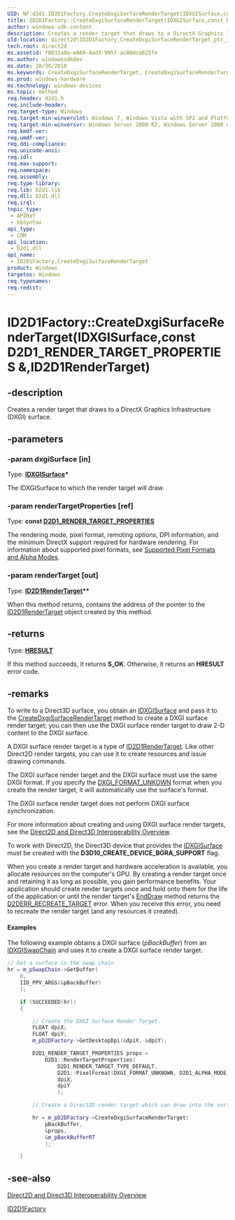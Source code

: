 ```yaml
---
UID: NF:d2d1.ID2D1Factory.CreateDxgiSurfaceRenderTarget(IDXGISurface,const D2D1_RENDER_TARGET_PROPERTIES &,ID2D1RenderTarget)
title: ID2D1Factory::CreateDxgiSurfaceRenderTarget(IDXGISurface,const D2D1_RENDER_TARGET_PROPERTIES &,ID2D1RenderTarget)
author: windows-sdk-content
description: Creates a render target that draws to a DirectX Graphics Infrastructure (DXGI) surface.
old-location: direct2d\ID2D1Factory_CreateDxgiSurfaceRenderTarget_ptr_IDXGISurface_ref_D2D1_RENDER_TARGET_PROPERTIES_ptr_ptr_ID2D1RenderTarget.htm
tech.root: direct2d
ms.assetid: f8631a0a-e069-4ad3-995f-ac80dce625fe
ms.author: windowssdkdev
ms.date: 10/30/2018
ms.keywords: CreateDxgiSurfaceRenderTarget, CreateDxgiSurfaceRenderTarget method [Direct2D], CreateDxgiSurfaceRenderTarget method [Direct2D],ID2D1Factory interface, ID2D1Factory interface [Direct2D],CreateDxgiSurfaceRenderTarget method, ID2D1Factory.CreateDxgiSurfaceRenderTarget, ID2D1Factory.CreateDxgiSurfaceRenderTarget(IDXGISurface,const D2D1_RENDER_TARGET_PROPERTIES &,ID2D1RenderTarget), ID2D1Factory::CreateDxgiSurfaceRenderTarget, ID2D1Factory::CreateDxgiSurfaceRenderTarget(IDXGISurface,const D2D1_RENDER_TARGET_PROPERTIES &,ID2D1RenderTarget), d2d1/ID2D1Factory::CreateDxgiSurfaceRenderTarget, direct2d.ID2D1Factory_CreateDxgiSurfaceRenderTarget_ptr_IDXGISurface_ref_D2D1_RENDER_TARGET_PROPERTIES_ptr_ptr_ID2D1RenderTarget
ms.prod: windows-hardware
ms.technology: windows-devices
ms.topic: method
req.header: d2d1.h
req.include-header: 
req.target-type: Windows
req.target-min-winverclnt: Windows 7, Windows Vista with SP2 and Platform Update for Windows Vista [desktop apps \| UWP apps]
req.target-min-winversvr: Windows Server 2008 R2, Windows Server 2008 with SP2 and Platform Update for Windows Server 2008 [desktop apps \| UWP apps]
req.kmdf-ver: 
req.umdf-ver: 
req.ddi-compliance: 
req.unicode-ansi: 
req.idl: 
req.max-support: 
req.namespace: 
req.assembly: 
req.type-library: 
req.lib: D2d1.lib
req.dll: D2d1.dll
req.irql: 
topic_type:
 - APIRef
 - kbSyntax
api_type:
 - COM
api_location:
 - D2d1.dll
api_name:
 - ID2D1Factory.CreateDxgiSurfaceRenderTarget
product: Windows
targetos: Windows
req.typenames: 
req.redist: 
---
```


# ID2D1Factory::CreateDxgiSurfaceRenderTarget(IDXGISurface,const D2D1_RENDER_TARGET_PROPERTIES &,ID2D1RenderTarget)


## -description


Creates a render target that draws to a DirectX Graphics Infrastructure (DXGI) surface. 


## -parameters




### -param dxgiSurface [in]

Type: <b><a href="http://msdn.microsoft.com/en-us/library/bb174565(VS.85).aspx">IDXGISurface</a>*</b>

The IDXGISurface to which the render target will draw.


### -param renderTargetProperties [ref]

Type: <b>const <a href="https://msdn.microsoft.com/360900bd-1353-4a92-865c-ad34d5e98123">D2D1_RENDER_TARGET_PROPERTIES</a></b>

The rendering mode, pixel format, remoting options, DPI information, and the minimum DirectX support required for hardware rendering. For information about supported pixel formats, see  <a href="https://msdn.microsoft.com/09b1f9c6-1780-4733-ac22-9e8c21466b67">Supported Pixel  Formats and Alpha Modes</a>.


### -param renderTarget [out]

Type: <b><a href="https://msdn.microsoft.com/40629be9-5840-4bde-b369-56bbfd791775">ID2D1RenderTarget</a>**</b>

When this method returns, contains the address of the pointer to the <a href="https://msdn.microsoft.com/40629be9-5840-4bde-b369-56bbfd791775">ID2D1RenderTarget</a> object created by this method.


## -returns



Type: <b><a href="455d07e9-52c3-4efb-a9dc-2955cbfd38cc">HRESULT</a></b>

If this method succeeds, it returns <b xmlns:loc="http://microsoft.com/wdcml/l10n">S_OK</b>. Otherwise, it returns an <b xmlns:loc="http://microsoft.com/wdcml/l10n">HRESULT</b> error code.




## -remarks



To write to a Direct3D surface, you obtain an <a href="http://msdn.microsoft.com/en-us/library/bb174565(VS.85).aspx">IDXGISurface</a> and pass it to the <a href="https://msdn.microsoft.com/101744ea-97bc-4f92-88b0-fcdf0e4aaf4e">CreateDxgiSurfaceRenderTarget</a> method to create a DXGI surface render target; you can then use the DXGI surface render target to draw 2-D content to the DXGI surface.  

A DXGI surface render target is a type of <a href="https://msdn.microsoft.com/40629be9-5840-4bde-b369-56bbfd791775">ID2D1RenderTarget</a>. Like other Direct2D render targets, you can use it to create resources and issue drawing commands. 

The DXGI surface render target and the DXGI surface must use the same DXGI format. If you specify the <a href="http://msdn.microsoft.com/en-us/library/bb173059(VS.85).aspx">DXGI_FORMAT_UNKOWN</a> format when you create the render target, it will automatically use the surface's format.

The DXGI surface render target does not perform DXGI surface synchronization. 

For more information about creating and using DXGI surface render targets, see the <a href="https://msdn.microsoft.com/27680714-dc68-44eb-ab16-2cae3529b352">Direct2D and Direct3D Interoperability Overview</a>.

To work with Direct2D, the Direct3D device that provides the <a href="http://msdn.microsoft.com/en-us/library/bb174565(VS.85).aspx">IDXGISurface</a> must be created with the <b>D3D10_CREATE_DEVICE_BGRA_SUPPORT</b> flag.

When you create a render target and hardware acceleration is available, you allocate resources on the computer's GPU. By creating a render target once and retaining it as long as possible, you gain performance benefits. Your application should create render targets once and hold onto them for the life of the application or until the render target's <a href="https://msdn.microsoft.com/a8f24501-4e85-4981-bb38-2bd6333a7b49">EndDraw</a> method returns the <a href="https://msdn.microsoft.com/018bfca5-6ef4-497c-a4b6-8502c3cdac1b">D2DERR_RECREATE_TARGET</a>  error. When you receive this error, you need to recreate the render target (and any resources it created). 




#### Examples

The following example obtains a  DXGI surface  (<i>pBackBuffer</i>) from an <a href="http://msdn.microsoft.com/en-us/library/bb174569(VS.85).aspx">IDXGISwapChain</a> and uses it to create a DXGI surface render target.


```cpp
// Get a surface in the swap chain
hr = m_pSwapChain->GetBuffer(
    0,
    IID_PPV_ARGS(&pBackBuffer)
    );

```

```cpp
    if (SUCCEEDED(hr))
    {

```

```cpp
        // Create the DXGI Surface Render Target.
        FLOAT dpiX;
        FLOAT dpiY;
        m_pD2DFactory->GetDesktopDpi(&dpiX, &dpiY);

        D2D1_RENDER_TARGET_PROPERTIES props =
            D2D1::RenderTargetProperties(
                D2D1_RENDER_TARGET_TYPE_DEFAULT,
                D2D1::PixelFormat(DXGI_FORMAT_UNKNOWN, D2D1_ALPHA_MODE_PREMULTIPLIED),
                dpiX,
                dpiY
                );

        // Create a Direct2D render target which can draw into the surface in the swap chain

```

```cpp
        hr = m_pD2DFactory->CreateDxgiSurfaceRenderTarget(
            pBackBuffer,
            &props,
            &m_pBackBufferRT
            );

    }

```





## -see-also




<a href="https://msdn.microsoft.com/27680714-dc68-44eb-ab16-2cae3529b352">Direct2D and Direct3D Interoperability Overview</a>



<a href="https://msdn.microsoft.com/cef6115c-98e8-49e6-b419-271b43ce2938">ID2D1Factory</a>
 

 

